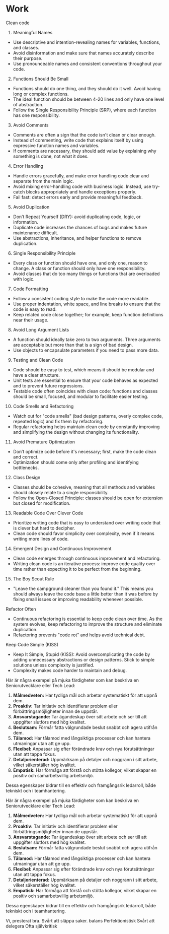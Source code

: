 # Work

Clean code

1. Meaningful Names
* Use descriptive and intention-revealing names for variables, functions, and classes.
* Avoid disinformation and make sure that names accurately describe their purpose.
* Use pronounceable names and consistent conventions throughout your code.
2. Functions Should Be Small
* Functions should do one thing, and they should do it well. Avoid having long or complex functions.
* The ideal function should be between 4-20 lines and only have one level of abstraction.
* Follow the Single Responsibility Principle (SRP), where each function has one responsibility.
3. Avoid Comments
* Comments are often a sign that the code isn't clean or clear enough.
* Instead of commenting, write code that explains itself by using expressive function names and variables.
* If comments are necessary, they should add value by explaining why something is done, not what it does.
4. Error Handling
* Handle errors gracefully, and make error handling code clear and separate from the main logic.
* Avoid mixing error-handling code with business logic. Instead, use try-catch blocks appropriately and handle exceptions properly.
* Fail fast: detect errors early and provide meaningful feedback.
5. Avoid Duplication
* Don’t Repeat Yourself (DRY): avoid duplicating code, logic, or information.
* Duplicate code increases the chances of bugs and makes future maintenance difficult.
* Use abstractions, inheritance, and helper functions to remove duplication.
6. Single Responsibility Principle
* Every class or function should have one, and only one, reason to change. A class or function should only have one responsibility.
* Avoid classes that do too many things or functions that are overloaded with logic.
7. Code Formatting
* Follow a consistent coding style to make the code more readable.
* Use proper indentation, white space, and line breaks to ensure that the code is easy to read.
* Keep related code close together; for example, keep function definitions near their usage.
8. Avoid Long Argument Lists
* A function should ideally take zero to two arguments. Three arguments are acceptable but more than that is a sign of bad design.
* Use objects to encapsulate parameters if you need to pass more data.
9. Testing and Clean Code
* Code should be easy to test, which means it should be modular and have a clear structure.
* Unit tests are essential to ensure that your code behaves as expected and to prevent future regressions.
* Testable code often coincides with clean code: functions and classes should be small, focused, and modular to facilitate easier testing.
10. Code Smells and Refactoring
* Watch out for "code smells" (bad design patterns, overly complex code, repeated logic) and fix them by refactoring.
* Regular refactoring helps maintain clean code by constantly improving and simplifying the design without changing its functionality.
11. Avoid Premature Optimization
* Don’t optimize code before it's necessary; first, make the code clean and correct.
* Optimization should come only after profiling and identifying bottlenecks.
12. Class Design
* Classes should be cohesive, meaning that all methods and variables should closely relate to a single responsibility.
* Follow the Open-Closed Principle: classes should be open for extension but closed for modification.
13. Readable Code Over Clever Code
* Prioritize writing code that is easy to understand over writing code that is clever but hard to decipher.
* Clean code should favor simplicity over complexity, even if it means writing more lines of code.
14. Emergent Design and Continuous Improvement
* Clean code emerges through continuous improvement and refactoring.
* Writing clean code is an iterative process: improve code quality over time rather than expecting it to be perfect from the beginning.
15. The Boy Scout Rule
* "Leave the campground cleaner than you found it." This means you should always leave the code base a little better than it was before by fixing small issues or improving readability whenever possible.





Refactor Often
* Continuous refactoring is essential to keep code clean over time. As the system evolves, keep refactoring to improve the structure and eliminate duplication.
* Refactoring prevents "code rot" and helps avoid technical debt.

Keep Code Simple (KISS)
* Keep It Simple, Stupid (KISS): Avoid overcomplicating the code by adding unnecessary abstractions or design patterns. Stick to simple solutions unless complexity is justified.
* Complexity makes code harder to maintain and debug.

Här är några exempel på mjuka färdigheter som kan beskriva en Seniorutvecklare eller Tech Lead:

1. **Målmedveten:** Har tydliga mål och arbetar systematiskt för att uppnå dem.
2. **Proaktiv:** Tar initiativ och identifierar problem eller förbättringsmöjligheter innan de uppstår.
3. **Ansvarstagande:** Tar ägandeskap över sitt arbete och ser till att uppgifter slutförs med hög kvalitet.
4. **Beslutsam:** Förmår fatta välgrundade beslut snabbt och agera utifrån dem.
5. **Tålamod:** Har tålamod med långsiktiga processer och kan hantera utmaningar utan att ge upp.
6. **Flexibel:** Anpassar sig efter förändrade krav och nya förutsättningar utan att tappa fokus.
7. **Detaljorienterad:** Uppmärksam på detaljer och noggrann i sitt arbete, vilket säkerställer hög kvalitet.
8. **Empatisk:** Har förmåga att förstå och stötta kollegor, vilket skapar en positiv och samarbetsvillig arbetsmiljö.

Dessa egenskaper bidrar till en effektiv och framgångsrik ledarroll, både tekniskt och i teamhantering.

Här är några exempel på mjuka färdigheter som kan beskriva en Seniorutvecklare eller Tech Lead:

1. **Målmedveten:** Har tydliga mål och arbetar systematiskt för att uppnå dem.
2. **Proaktiv:** Tar initiativ och identifierar problem eller förbättringsmöjligheter innan de uppstår.
3. **Ansvarstagande:** Tar ägandeskap över sitt arbete och ser till att uppgifter slutförs med hög kvalitet.
4. **Beslutsam:** Förmår fatta välgrundade beslut snabbt och agera utifrån dem.
5. **Tålamod:** Har tålamod med långsiktiga processer och kan hantera utmaningar utan att ge upp.
6. **Flexibel:** Anpassar sig efter förändrade krav och nya förutsättningar utan att tappa fokus.
7. **Detaljorienterad:** Uppmärksam på detaljer och noggrann i sitt arbete, vilket säkerställer hög kvalitet.
8. **Empatisk:** Har förmåga att förstå och stötta kollegor, vilket skapar en positiv och samarbetsvillig arbetsmiljö.

Dessa egenskaper bidrar till en effektiv och framgångsrik ledarroll, både tekniskt och i teamhantering.

Vi, presterat bra. Svårt att släppa saker.
balans
Perfektionistisk
Svårt att delegera
Ofta självkritisk









